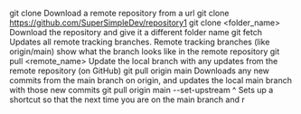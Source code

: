 git clone <url> Download a remote repository from a url
git clone https://github.com/SuperSimpleDev/repository1
git clone <url> <folder_name> Download the repository and give it a different
folder name
git fetch Updates all remote tracking branches. Remote
tracking branches (like origin/main) show what
the branch looks like in the remote repository
git pull <remote_name> <branch> Update the local branch with any updates from
the remote repository (on GitHub)
git pull origin main Downloads any new commits from the main
branch on origin, and updates the local main
branch with those new commits
git pull origin main --set-upstream
^
Sets up a shortcut so that the next time you are on the main branch and r
